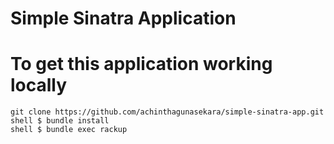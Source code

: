 # Simple Sinatra Application

To get this application working locally
===============================================

    git clone https://github.com/achinthagunasekara/simple-sinatra-app.git
    shell $ bundle install
    shell $ bundle exec rackup
